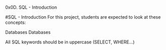 0x0D. SQL - Introduction

#SQL - Introduction For this project, students are expected to look at these concepts:

Databases Databases

All SQL keywords should be in uppercase (SELECT, WHERE...)
